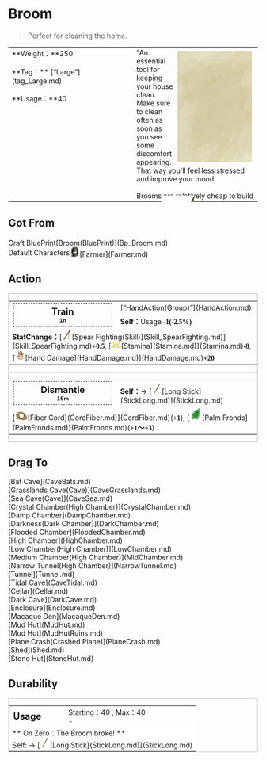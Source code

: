 # Broom  
> Perfect for cleaning the home.  
  
<table class="table table-bordered" data-toggle="table"  data-show-header="false"><thead style="display:none"><tr ><th  style="width:50%;text-align:left;vertical-align:top;"  >title</th><th  style="width:50%;text-align:left;vertical-align:top;"  ></th></tr></thead><tr ><td  style="width:50%;text-align:left;vertical-align:top;"  >**Weight：**250<br><br>**Tag：**	[“Large”](tag_Large.md)<br><br>**Usage：**40</td><td  style="width:50%;text-align:left;vertical-align:top;"  ><div style="float:right; margin:5px"><div class="gamecard" style="width:150px; height:225px;"><a href="Broom.md" style="color:black"><img class="bg" decoding="async" src="../wiki/Sprite/BG_SandTop.png" href="a.md" style="max-width:150px;max-height:225px;"><img decoding="async" src="../wiki/Sprite/Broom.png" class="cardimageNoBack" style="transform: translate(-50%, 0%) scale(0.4398826979472141);"><span style="font-size: 25px;">Broom</span></a></div></div>"An essential tool for keeping your house clean. Make sure to clean often as soon as you see some discomfort appearing. That way you'll feel less stressed and improve your mood.<br><br>Brooms are relatively cheap to build</td></tr></tbody></table>  
  
## Got From  
<div style="display:inline-block"><div class="gamedatalist" style="text-align:left;min-width:200px;min-height:0px;"><div style="display:inline-block"><div style="display:inline-block;vertical-align:middle;">Craft BluePrint</div><div style="display:inline-block;vertical-align:middle;">[Broom(BluePrint)](Bp_Broom.md)</div></div></div><div class="gamedatalist" style="text-align:left;min-width:200px;min-height:0px;"><div style="display:inline-block"><div style="display:inline-block;vertical-align:middle;">Default Characters</div><div style="display:inline-block;vertical-align:middle;"><div style="width:20px;display:inline-block;text-align:center"><img decoding="async" src="../wiki/Sprite/Farmer.png" href="a.md" style="max-width:20px;max-height:20px;"></div>[Farmer](Farmer.md)</div></div></div></div>  
  
## Action  
<div  style="border:1px solid #BBB"><table><tr><td rowspan="2" style="width:200px;text-align:center;font-size:1.3em;font-weight:bold"><div style="padding:5px;border:1px dashed #333"><div>Train</div><div style="font-size:0.6em;"><font data-toggle="tooltip" data-placement="top" title="4TP">1h</font></div></div></td><td>[“HandAction(Group)”](HandAction.md)</td></tr><tr><td><b>Self：</b>Usage  <span style="font-family:ui-monospace"><b>-1(-2.5%)</b></span></td></tr><tr><td colspan="2"><b>StatChange：</b>[<div style="width:20px;display:inline-block;text-align:center"><img decoding="async" src="../wiki/Sprite/SpearStone.png" href="a.md" style="max-width:20px;max-height:20px;"></div>[Spear Fighting(Skill)](Skill_SpearFighting.md)](Skill_SpearFighting.md)<span style="font-family:ui-monospace"><b>+0.5</b></span>, [<div style="width:20px;display:inline-block;text-align:center"><img decoding="async" src="../wiki/Sprite/Tired.png" href="a.md" style="max-width:20px;max-height:20px;"></div>[Stamina](Stamina.md)](Stamina.md)<span style="font-family:ui-monospace"><b>-8</b></span>, [<div style="width:20px;display:inline-block;text-align:center"><img decoding="async" src="../wiki/Sprite/Hand.png" href="a.md" style="max-width:20px;max-height:20px;"></div>[Hand Damage](HandDamage.md)](HandDamage.md)<span style="font-family:ui-monospace"><b>+20</b></span></td></tr></table></div>  
<div  style="border:1px solid #BBB"><table><tr><td rowspan="2" style="width:200px;text-align:center;font-size:1.3em;font-weight:bold"><div style="padding:5px;border:1px dashed #333"><div>Dismantle</div><div style="font-size:0.6em;"><font data-toggle="tooltip" data-placement="top" title="1TP">15m</font></div></div></td><td></td></tr><tr><td><b>Self：</b>→ [<div style="width:20px;display:inline-block;text-align:center"><img decoding="async" src="../wiki/Sprite/StickLong.png" href="a.md" style="max-width:20px;max-height:20px;"></div>[Long Stick](StickLong.md)](StickLong.md)</td></tr><tr><td colspan="2">[<div style="width:25px;display:inline-block;text-align:center"><img decoding="async" src="../wiki/Sprite/CordFiber.png" href="a.md" style="max-width:25px;max-height:25px;"></div>[Fiber Cord](CordFiber.md)](CordFiber.md)(<span style="font-family:ui-monospace"><b>+1</b></span>), [<div style="width:25px;display:inline-block;text-align:center"><img decoding="async" src="../wiki/Sprite/PalmTreeLeaves.png" href="a.md" style="max-width:25px;max-height:25px;"></div>[Palm Fronds](PalmFronds.md)](PalmFronds.md)(<span style="font-family:ui-monospace"><b>+1～+3</b></span>)</td></tr></table></div>  
  
  
## Drag To  
<div style="display:inline-block"><div class="gamedatalist" style="text-align:left;min-width:100px;min-height:0px;">[Bat Cave](CaveBats.md)</div><div class="gamedatalist" style="text-align:left;min-width:100px;min-height:0px;">[Grasslands Cave(Cave)](CaveGrasslands.md)</div><div class="gamedatalist" style="text-align:left;min-width:100px;min-height:0px;">[Sea Cave(Cave)](CaveSea.md)</div><div class="gamedatalist" style="text-align:left;min-width:100px;min-height:0px;">[Crystal Chamber(High Chamber)](CrystalChamber.md)</div><div class="gamedatalist" style="text-align:left;min-width:100px;min-height:0px;">[Damp Chamber](DampChamber.md)</div><div class="gamedatalist" style="text-align:left;min-width:100px;min-height:0px;">[Darkness(Dark Chamber)](DarkChamber.md)</div><div class="gamedatalist" style="text-align:left;min-width:100px;min-height:0px;">[Flooded Chamber](FloodedChamber.md)</div><div class="gamedatalist" style="text-align:left;min-width:100px;min-height:0px;">[High Chamber](HighChamber.md)</div><div class="gamedatalist" style="text-align:left;min-width:100px;min-height:0px;">[Low Chamber(High Chamber)](LowChamber.md)</div><div class="gamedatalist" style="text-align:left;min-width:100px;min-height:0px;">[Medium Chamber(High Chamber)](MidChamber.md)</div><div class="gamedatalist" style="text-align:left;min-width:100px;min-height:0px;">[Narrow Tunnel(High Chamber)](NarrowTunnel.md)</div><div class="gamedatalist" style="text-align:left;min-width:100px;min-height:0px;">[Tunnel](Tunnel.md)</div><div class="gamedatalist" style="text-align:left;min-width:100px;min-height:0px;">[Tidal Cave](CaveTidal.md)</div><div class="gamedatalist" style="text-align:left;min-width:100px;min-height:0px;">[Cellar](Cellar.md)</div><div class="gamedatalist" style="text-align:left;min-width:100px;min-height:0px;">[Dark Cave](DarkCave.md)</div><div class="gamedatalist" style="text-align:left;min-width:100px;min-height:0px;">[Enclosure](Enclosure.md)</div><div class="gamedatalist" style="text-align:left;min-width:100px;min-height:0px;">[Macaque Den](MacaqueDen.md)</div><div class="gamedatalist" style="text-align:left;min-width:100px;min-height:0px;">[Mud Hut](MudHut.md)</div><div class="gamedatalist" style="text-align:left;min-width:100px;min-height:0px;">[Mud Hut](MudHutRuins.md)</div><div class="gamedatalist" style="text-align:left;min-width:100px;min-height:0px;">[Plane Crash(Crashed Plane)](PlaneCrash.md)</div><div class="gamedatalist" style="text-align:left;min-width:100px;min-height:0px;">[Shed](Shed.md)</div><div class="gamedatalist" style="text-align:left;min-width:100px;min-height:0px;">[Stone Hut](StoneHut.md)</div></div>  
  
## Durability   
<div  style="border:1px solid #CCC;"><table style="margin-bottom:0px;"><tr><td style="width:30%;text-align:left; background-color:#FEFEFE;font-size:1.3em;font-weight:bold;">Usage</td><td style="font-size:1em;background-color:#FEFEFE">Starting：40 , Max：40<br>-</td></tr><tr style="background-color:#FFFFFF"><td colspan=2>** On Zero：The Broom broke! **<br>Self: → [<div style="width:20px;display:inline-block;text-align:center"><img decoding="async" src="../wiki/Sprite/StickLong.png" href="a.md" style="max-width:20px;max-height:20px;"></div>[Long Stick](StickLong.md)](StickLong.md)</td></tr></table></div>  


<script>document.title="Broom - Card Survival Wiki";</script>